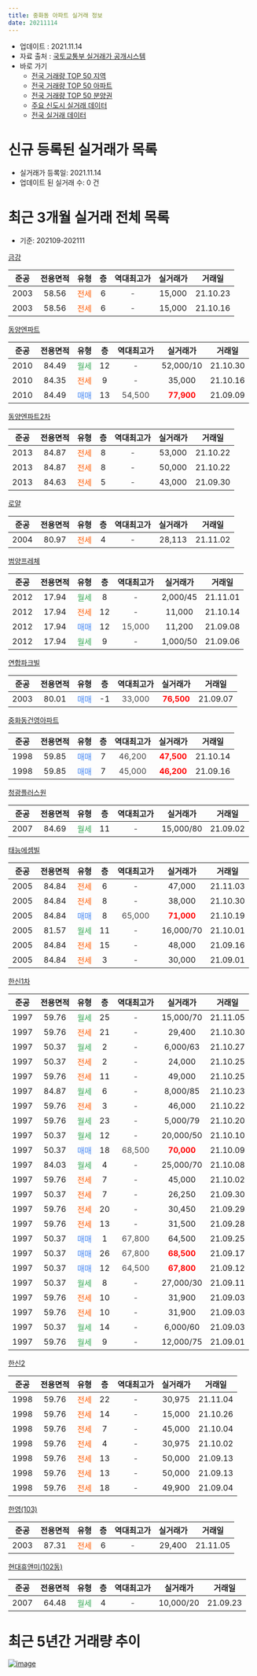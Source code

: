 ```yaml
---
title: 중화동 아파트 실거래 정보
date: 20211114
---
```


* 업데이트 : 2021.11.14
* 자료 출처 : [국토교통부 실거래가 공개시스템](http://rt.molit.go.kr)
* 바로 가기
    * [전국 거래량 TOP 50 지역](https://apt-info.github.io/apt-trade-info/tr)
    * [전국 거래량 TOP 50 아파트](https://apt-info.github.io/apt-trade-info/ta)
    * [전국 거래량 TOP 50 분양권](https://apt-info.github.io/apt-trade-info/tb)
    * [주요 신도시 실거래 데이터](https://apt-info.github.io/apt-trade-info/newtown)
    * [전국 실거래 데이터](https://apt-info.github.io/apt-trade-info/all)



<script async src="https://pagead2.googlesyndication.com/pagead/js/adsbygoogle.js"></script>
<!-- 기본광고 -->
<ins class="adsbygoogle"
     style="display:block"
     data-ad-client="ca-pub-1142216861245946"
     data-ad-slot="4805727019"
     data-ad-format="auto"
     data-full-width-responsive="true"></ins>
<script>
     (adsbygoogle = window.adsbygoogle || []).push({});
</script>


# 신규 등록된 실거래가 목록

* 실거래가 등록일: 2021.11.14
* 업데이트 된 실거래 수: 0 건




<script async src="https://pagead2.googlesyndication.com/pagead/js/adsbygoogle.js"></script>
<!-- 기본광고 -->
<ins class="adsbygoogle"
     style="display:block"
     data-ad-client="ca-pub-1142216861245946"
     data-ad-slot="4805727019"
     data-ad-format="auto"
     data-full-width-responsive="true"></ins>
<script>
     (adsbygoogle = window.adsbygoogle || []).push({});
</script>


# 최근 3개월 실거래 전체 목록
* 기준: 202109-202111


[금강](https://search.naver.com/search.naver?query=%EA%B8%88%EA%B0%95)

|준공|전용면적|유형|층|역대최고가|실거래가|거래일|
|:---:|:---:|:---:|:---:|:---:|:---:|:---:|
|2003|58.56|<span style="color:#FF5A00">전세</span>|6|<span style="color:#444444">-</span>|15,000|21.10.23|
|2003|58.56|<span style="color:#FF5A00">전세</span>|6|<span style="color:#444444">-</span>|15,000|21.10.16|

[동양엔파트](https://search.naver.com/search.naver?query=%EB%8F%99%EC%96%91%EC%97%94%ED%8C%8C%ED%8A%B8)

|준공|전용면적|유형|층|역대최고가|실거래가|거래일|
|:---:|:---:|:---:|:---:|:---:|:---:|:---:|
|2010|84.49|<span style="color:#34A853">월세</span>|12|<span style="color:#444444">-</span>|52,000/10|21.10.30|
|2010|84.35|<span style="color:#FF5A00">전세</span>|9|<span style="color:#444444">-</span>|35,000|21.10.16|
|2010|84.49|<span style="color:#4285F3">매매</span>|13|<span style="color:#444444">54,500</span>|<b><span style="color:#FF0000">77,900</span></b>|21.09.09|

[동양엔파트2차](https://search.naver.com/search.naver?query=%EB%8F%99%EC%96%91%EC%97%94%ED%8C%8C%ED%8A%B82%EC%B0%A8)

|준공|전용면적|유형|층|역대최고가|실거래가|거래일|
|:---:|:---:|:---:|:---:|:---:|:---:|:---:|
|2013|84.87|<span style="color:#FF5A00">전세</span>|8|<span style="color:#444444">-</span>|53,000|21.10.22|
|2013|84.87|<span style="color:#FF5A00">전세</span>|8|<span style="color:#444444">-</span>|50,000|21.10.22|
|2013|84.63|<span style="color:#FF5A00">전세</span>|5|<span style="color:#444444">-</span>|43,000|21.09.30|

[로얄](https://search.naver.com/search.naver?query=%EB%A1%9C%EC%96%84)

|준공|전용면적|유형|층|역대최고가|실거래가|거래일|
|:---:|:---:|:---:|:---:|:---:|:---:|:---:|
|2004|80.97|<span style="color:#FF5A00">전세</span>|4|<span style="color:#444444">-</span>|28,113|21.11.02|

[범양프레체](https://search.naver.com/search.naver?query=%EB%B2%94%EC%96%91%ED%94%84%EB%A0%88%EC%B2%B4)

|준공|전용면적|유형|층|역대최고가|실거래가|거래일|
|:---:|:---:|:---:|:---:|:---:|:---:|:---:|
|2012|17.94|<span style="color:#34A853">월세</span>|8|<span style="color:#444444">-</span>|2,000/45|21.11.01|
|2012|17.94|<span style="color:#FF5A00">전세</span>|12|<span style="color:#444444">-</span>|11,000|21.10.14|
|2012|17.94|<span style="color:#4285F3">매매</span>|12|<span style="color:#444444">15,000</span>|11,200|21.09.08|
|2012|17.94|<span style="color:#34A853">월세</span>|9|<span style="color:#444444">-</span>|1,000/50|21.09.06|

[연합파크빌](https://search.naver.com/search.naver?query=%EC%97%B0%ED%95%A9%ED%8C%8C%ED%81%AC%EB%B9%8C)

|준공|전용면적|유형|층|역대최고가|실거래가|거래일|
|:---:|:---:|:---:|:---:|:---:|:---:|:---:|
|2003|80.01|<span style="color:#4285F3">매매</span>|-1|<span style="color:#444444">33,000</span>|<b><span style="color:#FF0000">76,500</span></b>|21.09.07|

[중화동건영아파트](https://search.naver.com/search.naver?query=%EC%A4%91%ED%99%94%EB%8F%99%EA%B1%B4%EC%98%81%EC%95%84%ED%8C%8C%ED%8A%B8)

|준공|전용면적|유형|층|역대최고가|실거래가|거래일|
|:---:|:---:|:---:|:---:|:---:|:---:|:---:|
|1998|59.85|<span style="color:#4285F3">매매</span>|7|<span style="color:#444444">46,200</span>|<b><span style="color:#FF0000">47,500</span></b>|21.10.14|
|1998|59.85|<span style="color:#4285F3">매매</span>|7|<span style="color:#444444">45,000</span>|<b><span style="color:#FF0000">46,200</span></b>|21.09.16|

[청광플러스원](https://search.naver.com/search.naver?query=%EC%B2%AD%EA%B4%91%ED%94%8C%EB%9F%AC%EC%8A%A4%EC%9B%90)

|준공|전용면적|유형|층|역대최고가|실거래가|거래일|
|:---:|:---:|:---:|:---:|:---:|:---:|:---:|
|2007|84.69|<span style="color:#34A853">월세</span>|11|<span style="color:#444444">-</span>|15,000/80|21.09.02|

[태능에셈빌](https://search.naver.com/search.naver?query=%ED%83%9C%EB%8A%A5%EC%97%90%EC%85%88%EB%B9%8C)

|준공|전용면적|유형|층|역대최고가|실거래가|거래일|
|:---:|:---:|:---:|:---:|:---:|:---:|:---:|
|2005|84.84|<span style="color:#FF5A00">전세</span>|6|<span style="color:#444444">-</span>|47,000|21.11.03|
|2005|84.84|<span style="color:#FF5A00">전세</span>|8|<span style="color:#444444">-</span>|38,000|21.10.30|
|2005|84.84|<span style="color:#4285F3">매매</span>|8|<span style="color:#444444">65,000</span>|<b><span style="color:#FF0000">71,000</span></b>|21.10.19|
|2005|81.57|<span style="color:#34A853">월세</span>|11|<span style="color:#444444">-</span>|16,000/70|21.10.01|
|2005|84.84|<span style="color:#FF5A00">전세</span>|15|<span style="color:#444444">-</span>|48,000|21.09.16|
|2005|84.84|<span style="color:#FF5A00">전세</span>|3|<span style="color:#444444">-</span>|30,000|21.09.01|

[한신1차](https://search.naver.com/search.naver?query=%ED%95%9C%EC%8B%A01%EC%B0%A8)

|준공|전용면적|유형|층|역대최고가|실거래가|거래일|
|:---:|:---:|:---:|:---:|:---:|:---:|:---:|
|1997|59.76|<span style="color:#34A853">월세</span>|25|<span style="color:#444444">-</span>|15,000/70|21.11.05|
|1997|59.76|<span style="color:#FF5A00">전세</span>|21|<span style="color:#444444">-</span>|29,400|21.10.30|
|1997|50.37|<span style="color:#34A853">월세</span>|2|<span style="color:#444444">-</span>|6,000/63|21.10.27|
|1997|50.37|<span style="color:#FF5A00">전세</span>|2|<span style="color:#444444">-</span>|24,000|21.10.25|
|1997|59.76|<span style="color:#FF5A00">전세</span>|11|<span style="color:#444444">-</span>|49,000|21.10.25|
|1997|84.87|<span style="color:#34A853">월세</span>|6|<span style="color:#444444">-</span>|8,000/85|21.10.23|
|1997|59.76|<span style="color:#FF5A00">전세</span>|3|<span style="color:#444444">-</span>|46,000|21.10.22|
|1997|59.76|<span style="color:#34A853">월세</span>|23|<span style="color:#444444">-</span>|5,000/79|21.10.20|
|1997|50.37|<span style="color:#34A853">월세</span>|12|<span style="color:#444444">-</span>|20,000/50|21.10.10|
|1997|50.37|<span style="color:#4285F3">매매</span>|18|<span style="color:#444444">68,500</span>|<b><span style="color:#FF0000">70,000</span></b>|21.10.09|
|1997|84.03|<span style="color:#34A853">월세</span>|4|<span style="color:#444444">-</span>|25,000/70|21.10.08|
|1997|59.76|<span style="color:#FF5A00">전세</span>|7|<span style="color:#444444">-</span>|45,000|21.10.02|
|1997|50.37|<span style="color:#FF5A00">전세</span>|7|<span style="color:#444444">-</span>|26,250|21.09.30|
|1997|59.76|<span style="color:#FF5A00">전세</span>|20|<span style="color:#444444">-</span>|30,450|21.09.29|
|1997|59.76|<span style="color:#FF5A00">전세</span>|13|<span style="color:#444444">-</span>|31,500|21.09.28|
|1997|50.37|<span style="color:#4285F3">매매</span>|1|<span style="color:#444444">67,800</span>|64,500|21.09.25|
|1997|50.37|<span style="color:#4285F3">매매</span>|26|<span style="color:#444444">67,800</span>|<b><span style="color:#FF0000">68,500</span></b>|21.09.17|
|1997|50.37|<span style="color:#4285F3">매매</span>|12|<span style="color:#444444">64,500</span>|<b><span style="color:#FF0000">67,800</span></b>|21.09.12|
|1997|50.37|<span style="color:#34A853">월세</span>|8|<span style="color:#444444">-</span>|27,000/30|21.09.11|
|1997|59.76|<span style="color:#FF5A00">전세</span>|10|<span style="color:#444444">-</span>|31,900|21.09.03|
|1997|59.76|<span style="color:#FF5A00">전세</span>|10|<span style="color:#444444">-</span>|31,900|21.09.03|
|1997|50.37|<span style="color:#34A853">월세</span>|14|<span style="color:#444444">-</span>|6,000/60|21.09.03|
|1997|59.76|<span style="color:#34A853">월세</span>|9|<span style="color:#444444">-</span>|12,000/75|21.09.01|


<script async src="https://pagead2.googlesyndication.com/pagead/js/adsbygoogle.js"></script>
<!-- 기본광고 -->
<ins class="adsbygoogle"
     style="display:block"
     data-ad-client="ca-pub-1142216861245946"
     data-ad-slot="4805727019"
     data-ad-format="auto"
     data-full-width-responsive="true"></ins>
<script>
     (adsbygoogle = window.adsbygoogle || []).push({});
</script>


[한신2](https://search.naver.com/search.naver?query=%ED%95%9C%EC%8B%A02)

|준공|전용면적|유형|층|역대최고가|실거래가|거래일|
|:---:|:---:|:---:|:---:|:---:|:---:|:---:|
|1998|59.76|<span style="color:#FF5A00">전세</span>|22|<span style="color:#444444">-</span>|30,975|21.11.04|
|1998|59.76|<span style="color:#FF5A00">전세</span>|14|<span style="color:#444444">-</span>|15,000|21.10.26|
|1998|59.76|<span style="color:#FF5A00">전세</span>|7|<span style="color:#444444">-</span>|45,000|21.10.04|
|1998|59.76|<span style="color:#FF5A00">전세</span>|4|<span style="color:#444444">-</span>|30,975|21.10.02|
|1998|59.76|<span style="color:#FF5A00">전세</span>|13|<span style="color:#444444">-</span>|50,000|21.09.13|
|1998|59.76|<span style="color:#FF5A00">전세</span>|13|<span style="color:#444444">-</span>|50,000|21.09.13|
|1998|59.76|<span style="color:#FF5A00">전세</span>|18|<span style="color:#444444">-</span>|49,900|21.09.04|

[한영(103)](https://search.naver.com/search.naver?query=%ED%95%9C%EC%98%81%28103%29)

|준공|전용면적|유형|층|역대최고가|실거래가|거래일|
|:---:|:---:|:---:|:---:|:---:|:---:|:---:|
|2003|87.31|<span style="color:#FF5A00">전세</span>|6|<span style="color:#444444">-</span>|29,400|21.11.05|

[현대휴앤미(102동)](https://search.naver.com/search.naver?query=%ED%98%84%EB%8C%80%ED%9C%B4%EC%95%A4%EB%AF%B8%28102%EB%8F%99%29)

|준공|전용면적|유형|층|역대최고가|실거래가|거래일|
|:---:|:---:|:---:|:---:|:---:|:---:|:---:|
|2007|64.48|<span style="color:#34A853">월세</span>|4|<span style="color:#444444">-</span>|10,000/20|21.09.23|



<script async src="https://pagead2.googlesyndication.com/pagead/js/adsbygoogle.js"></script>
<!-- 기본광고 -->
<ins class="adsbygoogle"
     style="display:block"
     data-ad-client="ca-pub-1142216861245946"
     data-ad-slot="4805727019"
     data-ad-format="auto"
     data-full-width-responsive="true"></ins>
<script>
     (adsbygoogle = window.adsbygoogle || []).push({});
</script>


# 최근 5년간 거래량 추이


<div style="width:100%;">
    <canvas id="deal_progress" height="200"></canvas>
</div>

<script>
new Chart(document.getElementById("deal_progress"), {
    type: 'line',
    data: {
        labels: ['16.01','16.02','16.03','16.04','16.05','16.06','16.07','16.08','16.09','16.10','16.11','16.12','17.01','17.02','17.03','17.04','17.05','17.06','17.07','17.08','17.09','17.10','17.11','17.12','18.01','18.02','18.03','18.04','18.05','18.06','18.07','18.08','18.09','18.10','18.11','18.12','19.01','19.02','19.03','19.04','19.05','19.06','19.07','19.08','19.09','19.10','19.11','19.12','20.01','20.02','20.03','20.04','20.05','20.06','20.07','20.08','20.09','20.10','20.11','20.12','21.01','21.02','21.03','21.04','21.05','21.06','21.07','21.08','21.09','21.10','21.11'],
        datasets: [{
            label: '매매/분양권',
            data: [11,14,12,23,17,19,21,36,9,21,11,7,18,15,19,16,35,21,26,15,7,11,26,19,30,31,25,24,15,9,12,32,17,15,7,5,8,7,7,16,8,16,21,13,9,18,18,17,16,32,20,9,12,22,18,17,10,6,7,15,15,13,8,6,12,15,13,10,7,3,0],
            borderColor: "rgba(66, 133, 243, 1)",
            backgroundColor: "rgba(66, 133, 243, 0.05)",
            borderWidth: 1,
            pointRadius: 0,
            fill: false,
            lineTension: 0
        },{
            label: '전/월세',
            data: [20,21,20,22,16,23,17,13,25,19,21,14,21,22,22,15,22,20,19,22,12,15,15,13,27,21,27,11,12,18,13,16,27,18,17,13,22,19,18,12,12,14,17,22,18,23,17,24,17,22,15,24,13,23,22,17,17,16,12,16,14,17,14,19,10,20,23,17,17,22,6],
            borderColor: "rgba(255, 90, 0, 1)",
            backgroundColor: "rgba(255, 90, 0, 0.05)",
            borderWidth: 1,
            pointRadius: 0,
            fill: false,
            lineTension: 0
        },{
            label: '합계',
            data: [31,35,32,45,33,42,38,49,34,40,32,21,39,37,41,31,57,41,45,37,19,26,41,32,57,52,52,35,27,27,25,48,44,33,24,18,30,26,25,28,20,30,38,35,27,41,35,41,33,54,35,33,25,45,40,34,27,22,19,31,29,30,22,25,22,35,36,27,24,25,6],
            borderColor: "rgba(0, 0, 0, 1)",
            backgroundColor: "rgba(0, 0, 0, 0.03)",
            borderWidth: 0.1,
            pointRadius: 0,
            fill: true,
            lineTension: 0
        }
        ]
    },
    options: {
        responsive: true,
        title: {
            display: false
        },
        tooltips: {
            mode: 'index',
            intersect: false
        },
        hover: {
            mode: 'nearest',
            intersect: true
        },
        scales: {
            xAxes: [{
                display: true,
                scaleLabel: {
                    display: true,
                    labelString: '년/월'
                }
            }],
            yAxes: [{
                display: true,
                ticks: {
                    suggestedMin: 0,
                },
                scaleLabel: {
                    display: true,
                    labelString: '실거래 수'
                }
            }]
        }
    }
});

</script>


[![image](https://apt-info.github.io/images/2020-01-03-apt-trade-info/1024x500.png)](https://play.google.com/store/apps/details?id=com.aptinfo.apttradeinfo)

